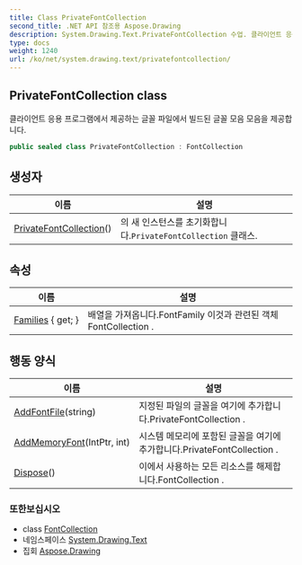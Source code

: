 ```yaml
---
title: Class PrivateFontCollection
second_title: .NET API 참조용 Aspose.Drawing
description: System.Drawing.Text.PrivateFontCollection 수업. 클라이언트 응용 프로그램에서 제공하는 글꼴 파일에서 빌드된 글꼴 모음 모음을 제공합니다.
type: docs
weight: 1240
url: /ko/net/system.drawing.text/privatefontcollection/
---
```

## PrivateFontCollection class

클라이언트 응용 프로그램에서 제공하는 글꼴 파일에서 빌드된 글꼴 모음 모음을 제공합니다.

```csharp
public sealed class PrivateFontCollection : FontCollection
```

## 생성자

| 이름 | 설명 |
| --- | --- |
| [PrivateFontCollection](privatefontcollection/)() | 의 새 인스턴스를 초기화합니다.`PrivateFontCollection` 클래스. |

## 속성

| 이름 | 설명 |
| --- | --- |
| [Families](../../system.drawing.text/fontcollection/families/) { get; } | 배열을 가져옵니다.FontFamily 이것과 관련된 객체FontCollection . |

## 행동 양식

| 이름 | 설명 |
| --- | --- |
| [AddFontFile](../../system.drawing.text/privatefontcollection/addfontfile/)(string) | 지정된 파일의 글꼴을 여기에 추가합니다.PrivateFontCollection . |
| [AddMemoryFont](../../system.drawing.text/privatefontcollection/addmemoryfont/)(IntPtr, int) | 시스템 메모리에 포함된 글꼴을 여기에 추가합니다.PrivateFontCollection . |
| [Dispose](../../system.drawing.text/fontcollection/dispose/)() | 이에서 사용하는 모든 리소스를 해제합니다.FontCollection . |

### 또한보십시오

* class [FontCollection](../fontcollection/)
* 네임스페이스 [System.Drawing.Text](../../system.drawing.text/)
* 집회 [Aspose.Drawing](../../)


